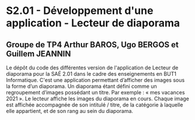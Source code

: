 # S2.01 - Développement d'une application - Lecteur de diaporama
## Groupe de TP4 Arthur BAROS, Ugo BERGOS et Guillem JEANNIN

Le dépôt du code des différentes version de l'application de Lecteur de diaporama pour la SAÉ 2.01 dans le cadre des enseignements en BUT1 Informatique. C'est une application permettant d’afficher des images sous la forme d’un diaporama. Un diaporama étant défini comme un regroupement d’images possédant un titre. Par exemple : « mes vacances 2021 ».
Le lecteur affiche les images du diaporama en cours. Chaque image est affichée accompagnée de son intitulé / titre, de la catégorie à laquelle elle appartient, et de son rang au sein du diaporama.
